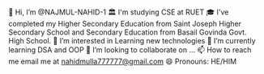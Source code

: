 👋 Hi, I’m @NAJMUL-NAHID-1
🏛️ I'm studying CSE at RUET
🎓 I've completed my Higher Secondary Education from
Saint Joseph Higher Secondary School and Secondary Education from Basail Govinda Govt. High School.
👀 I’m interested in Learning new technologies
🌱 I’m currently learning DSA and OOP
💞️ I’m looking to collaborate on ...
📫 How to reach me email me at nahidmulla777777@gmail.com
😄 Pronouns: HE/HIM
<!--
**NAJMUL-NAHID-1/NAJMUL-NAHID-1** is a ✨ _special_ ✨ repository because its `README.md` (this file) appears on your GitHub profile.

Here are some ideas to get you started:

-
-->
